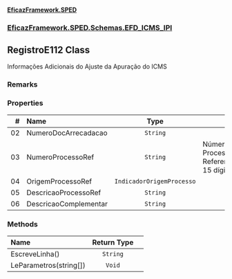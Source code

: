 #### [EficazFramework.SPED](EficazFrameworkSPED.md 'EficazFramework SPED')
### [EficazFramework.SPED.Schemas.EFD_ICMS_IPI](EficazFramework.SPED.Schemas.EFD_ICMS_IPI.md 'EficazFramework.SPED.Schemas.EFD_ICMS_IPI')

## RegistroE112 Class

Informações Adicionais do Ajuste da Apuração do ICMS

### Remarks
### Properties

| # | Name | Type | |
| ---: | :--- | :---: | :--- |
| 02 | NumeroDocArrecadacao | `String` |  |
| 03 | NumeroProcessoRef | `String` | Número do Processo Referenciado. 15 dígitos |
| 04 | OrigemProcessoRef | `IndicadorOrigemProcesso` |  |
| 05 | DescricaoProcessoRef | `String` |  |
| 06 | DescricaoComplementar | `String` |  |
### Methods

| Name | Return Type | |
| :--- | :---: | :--- |
| EscreveLinha() | `String` |  |
| LeParametros(string[]) | `Void` |  |
